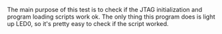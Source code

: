 The main purpose of this test is to check if the JTAG initialization and program
loading scripts work ok. The only thing this program does is light up LED0, so it's
pretty easy to check if the script worked.